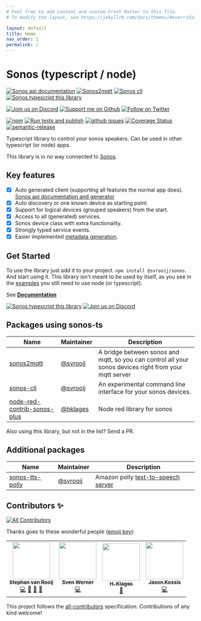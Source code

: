 ```yaml
---
# Feel free to add content and custom Front Matter to this file.
# To modify the layout, see https://jekyllrb.com/docs/themes/#overriding-theme-defaults

layout: default
title: Home
nav_order: 1
permalink: /
---
```


# Sonos (typescript / node)

[![Sonos api documentation][badge_sonos-docs]][link_sonos-docs]
[![Sonos2mqtt][badge_sonos-mqtt]][link_sonos-mqtt]
[![Sonos cli][badge_sonos-cli]][link_sonos-cli]
[![Sonos typescript this library][badge_sonos-typescript]][link_sonos-typescript]

[![Join us on Discord][badge_discord]][link_discord]
[![Support me on Github][badge_sponsor]][link_sponsor]
[![Follow on Twitter][badge_twitter]][link_twitter]

[![npm][badge_npm]][link_npm]
[![Run tests and publish][badge_build]][link_build]
[![github issues][badge_issues]][link_issues]
[![Coverage Status][badge_coverage]](https://coveralls.io/github/svrooij/node-sonos-ts?branch=master)
[![semantic-release](https://img.shields.io/badge/%20%20%F0%9F%93%A6%F0%9F%9A%80-semantic--release-e10079.svg?style=for-the-badge)](//github.com/semantic-release/semantic-release)

Typescript library to control your sonos speakers. Can be used in other typescript (or node) apps.

This library is in no way connected to [Sonos](//en.wikipedia.org/wiki/Sonos).

## Key features

- [x] Auto generated client (supporting all features the normal app does). [Sonos api documentation and generator](https://svrooij.io/sonos-api-docs/)
- [x] Auto discovery or one known device as starting point.
- [x] Support for logical devices (grouped speakers) from the start.
- [x] Access to all (generated) services.
- [x] Sonos device class with extra functionality.
- [x] Strongly typed service events.
- [x] Easier implemented [metadata generation](https://github.com/svrooij/node-sonos-ts/blob/master/src/helpers/metadata-helper.ts).

## Get Started

To use the library just add it to your project. `npm install @svrooij/sonos`. And start using it. This library isn't meant to be used by itself, as you see in the [examples](https://github.com/svrooij/node-sonos-ts/tree/master/examples) you still need to use node (or typescript).

See **[Documentation](https://svrooij.github.io/node-sonos-ts/getting-started.html)**

[![Sonos typescript this library][badge_sonos-typescript]][link_sonos-typescript]
[![Join us on Discord][badge_discord]][link_discord]

## Packages using sonos-ts

|Name|Maintainer|Description|
|----|----------|----------|
|[sonos2mqtt](https://svrooij.github.io/sonos2mqtt)|[@svrooij](//github.com/svrooij)|A bridge between sonos and mqtt, so you can control all your sonos devices right from your mqtt server|
|[sonos-cli](//github.com/svrooij/sonos-cli)|[@svrooij](//github.com/svrooij)|An experimental command line interface for your sonos devices.|
|[node-red-contrib-sonos-plus](https://www.npmjs.com/package/node-red-contrib-sonos-plus)|[@hklages](//github.com/hklages)|Node red library for sonos|

Also using this library, but not in the list? Send a PR.

## Additional packages

|Name|Maintainer|Description|
|----|----------|----------|
|[sonos-tts-polly](//github.com/svrooij/node-sonos-tts-polly)|[@svrooij](//github.com/svrooij)|Amazon polly [text-to-speech server](https://static.svrooij.nl/node-sonos-ts/sonos-device/notifications-and-tts.html#text-to-speech)|

## Contributors ✨

<!-- ALL-CONTRIBUTORS-BADGE:START - Do not remove or modify this section -->
[![All Contributors][badge_contrib]](#contributors-)
<!-- ALL-CONTRIBUTORS-BADGE:END -->

Thanks goes to these wonderful people ([emoji key](https://allcontributors.org/docs/en/emoji-key)):

<!-- ALL-CONTRIBUTORS-LIST:START - Do not remove or modify this section -->
<!-- prettier-ignore-start -->
<!-- markdownlint-disable -->
<table>
  <tr>
    <td align="center"><a href="https://svrooij.nl"><img src="https://avatars2.githubusercontent.com/u/1292510?v=4?s=100" width="100px;" alt=""/><br /><sub><b>Stephan van Rooij</b></sub></a><br /><a href="https://github.com/svrooij/node-sonos-ts/commits?author=svrooij" title="Code">💻</a> <a href="https://github.com/svrooij/node-sonos-ts/commits?author=svrooij" title="Documentation">📖</a> <a href="#ideas-svrooij" title="Ideas, Planning, & Feedback">🤔</a> <a href="#maintenance-svrooij" title="Maintenance">🚧</a></td>
    <td align="center"><a href="https://github.com/cheanrod"><img src="https://avatars3.githubusercontent.com/u/35066927?v=4?s=100" width="100px;" alt=""/><br /><sub><b>Sven Werner</b></sub></a><br /><a href="https://github.com/svrooij/node-sonos-ts/commits?author=cheanrod" title="Code">💻</a></td>
    <td align="center"><a href="https://github.com/hklages"><img src="https://avatars3.githubusercontent.com/u/17273119?v=4?s=100" width="100px;" alt=""/><br /><sub><b>H. Klages</b></sub></a><br /><a href="https://github.com/svrooij/node-sonos-ts/commits?author=hklages" title="Documentation">📖</a></td>
    <td align="center"><a href="https://github.com/jkossis"><img src="https://avatars.githubusercontent.com/u/1247832?v=4?s=100" width="100px;" alt=""/><br /><sub><b>Jason Kossis</b></sub></a><br /><a href="https://github.com/svrooij/node-sonos-ts/commits?author=jkossis" title="Code">💻</a></td>
  </tr>
</table>

<!-- markdownlint-restore -->
<!-- prettier-ignore-end -->

<!-- ALL-CONTRIBUTORS-LIST:END -->

This project follows the [all-contributors](https://github.com/all-contributors/all-contributors)
specification. Contributions of any kind welcome!

[badge_build]: https://img.shields.io/github/actions/workflow/status/svrooij/node-sonos-ts/test-and-release.yml?branch=beta&style=for-the-badge
[badge_contrib]: https://img.shields.io/github/all-contributors/svrooij/node-sonos-ts?style=for-the-badge
[badge_coverage]: https://img.shields.io/coverallsCoverage/github/svrooij/node-sonos-ts?style=for-the-badge&branch=beta
[badge_discord]: https://img.shields.io/discord/782374564054564875?style=for-the-badge
[badge_issues]: https://img.shields.io/github/issues/svrooij/node-sonos-ts?style=for-the-badge
[badge_npm]: https://img.shields.io/npm/v/@svrooij/sonos?style=for-the-badge
[badge_sonos-cli]: https://img.shields.io/badge/sonos-cli-blue?style=for-the-badge
[badge_sonos-docs]: https://img.shields.io/badge/sonos-api-blue?style=for-the-badge
[badge_sonos-mqtt]: https://img.shields.io/badge/sonos-mqtt-blue?style=for-the-badge
[badge_sonos-typescript]: https://img.shields.io/badge/sonos-typescript-blue?style=for-the-badge
[badge_sponsor]: https://img.shields.io/github/sponsors/svrooij?style=for-the-badge&logo=github
[badge_twitter]: https://img.shields.io/twitter/follow/svrooij?logo=twitter&style=for-the-badge

[link_build]: https://github.com/svrooij/node-sonos-ts/actions
[link_discord]: https://discord.gg/VMtG6Ft36J
[link_issues]: https://github.com/svrooij/node-sonos-ts/issues
[link_npm]: https://www.npmjs.com/package/@svrooij/sonos
[link_sonos-cli]: https://github.com/svrooij/sonos-cli
[link_sonos-docs]: https://svrooij.io/sonos-api-docs
[link_sonos-mqtt]: https://svrooij.io/sonos2mqtt
[link_sonos-typescript]: https://svrooij.io/node-sonos-ts
[link_sponsor]: https://github.com/sponsors/svrooij
[link_twitter]: https://twitter.com/svrooij
